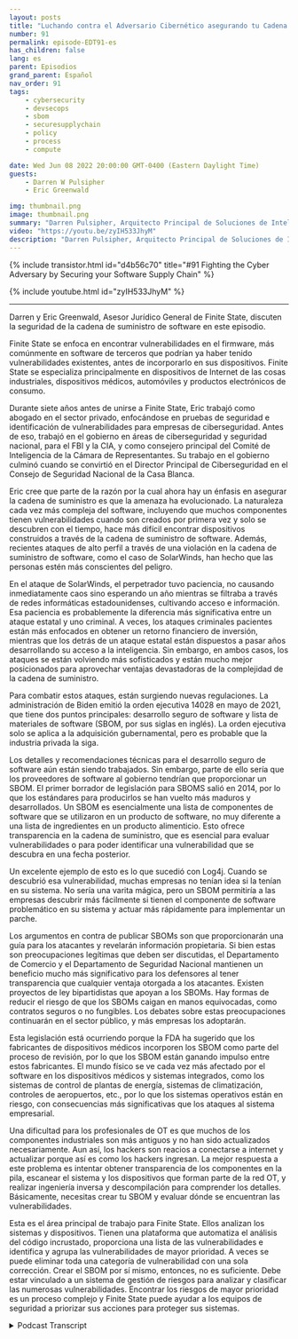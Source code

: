 ```yaml
---
layout: posts
title: "Luchando contra el Adversario Cibernético asegurando tu Cadena de Suministro de Software."
number: 91
permalink: episode-EDT91-es
has_children: false
lang: es
parent: Episodios
grand_parent: Español
nav_order: 91
tags:
    - cybersecurity
    - devsecops
    - sbom
    - securesupplychain
    - policy
    - process
    - compute

date: Wed Jun 08 2022 20:00:00 GMT-0400 (Eastern Daylight Time)
guests:
    - Darren W Pulsipher
    - Eric Greenwald

img: thumbnail.png
image: thumbnail.png
summary: "Darren Pulsipher, Arquitecto Principal de Soluciones de Intel, y Eric Greenwald, Consejero General de Finite State, hablan sobre asegurar la cadena de suministro de software."
video: "https://youtu.be/zyIH533JhyM"
description: "Darren Pulsipher, Arquitecto Principal de Soluciones de Intel, y Eric Greenwald, Consejero General de Finite State, hablan sobre asegurar la cadena de suministro de software."
---
```


<div>
{% include transistor.html id="d4b56c70" title="#91 Fighting the Cyber Adversary by Securing your Software Supply Chain" %}

{% include youtube.html id="zyIH533JhyM" %}
</div>

---

Darren y Eric Greenwald, Asesor Jurídico General de Finite State, discuten la seguridad de la cadena de suministro de software en este episodio.

Finite State se enfoca en encontrar vulnerabilidades en el firmware, más comúnmente en software de terceros que podrían ya haber tenido vulnerabilidades existentes, antes de incorporarlo en sus dispositivos. Finite State se especializa principalmente en dispositivos de Internet de las cosas industriales, dispositivos médicos, automóviles y productos electrónicos de consumo.

Durante siete años antes de unirse a Finite State, Eric trabajó como abogado en el sector privado, enfocándose en pruebas de seguridad e identificación de vulnerabilidades para empresas de ciberseguridad. Antes de eso, trabajó en el gobierno en áreas de ciberseguridad y seguridad nacional, para el FBI y la CIA, y como consejero principal del Comité de Inteligencia de la Cámara de Representantes. Su trabajo en el gobierno culminó cuando se convirtió en el Director Principal de Ciberseguridad en el Consejo de Seguridad Nacional de la Casa Blanca.

Eric cree que parte de la razón por la cual ahora hay un énfasis en asegurar la cadena de suministro es que la amenaza ha evolucionado. La naturaleza cada vez más compleja del software, incluyendo que muchos componentes tienen vulnerabilidades cuando son creados por primera vez y solo se descubren con el tiempo, hace más difícil encontrar dispositivos construidos a través de la cadena de suministro de software. Además, recientes ataques de alto perfil a través de una violación en la cadena de suministro de software, como el caso de SolarWinds, han hecho que las personas estén más conscientes del peligro.

En el ataque de SolarWinds, el perpetrador tuvo paciencia, no causando inmediatamente caos sino esperando un año mientras se filtraba a través de redes informáticas estadounidenses, cultivando acceso e información. Esa paciencia es probablemente la diferencia más significativa entre un ataque estatal y uno criminal. A veces, los ataques criminales pacientes están más enfocados en obtener un retorno financiero de inversión, mientras que los detrás de un ataque estatal están dispuestos a pasar años desarrollando su acceso a la inteligencia. Sin embargo, en ambos casos, los ataques se están volviendo más sofisticados y están mucho mejor posicionados para aprovechar ventajas devastadoras de la complejidad de la cadena de suministro.

Para combatir estos ataques, están surgiendo nuevas regulaciones. La administración de Biden emitió la orden ejecutiva 14028 en mayo de 2021, que tiene dos puntos principales: desarrollo seguro de software y lista de materiales de software (SBOM, por sus siglas en inglés). La orden ejecutiva solo se aplica a la adquisición gubernamental, pero es probable que la industria privada la siga.

Los detalles y recomendaciones técnicas para el desarrollo seguro de software aún están siendo trabajados. Sin embargo, parte de ello sería que los proveedores de software al gobierno tendrían que proporcionar un SBOM. El primer borrador de legislación para SBOMS salió en 2014, por lo que los estándares para producirlos se han vuelto más maduros y desarrollados. Un SBOM es esencialmente una lista de componentes de software que se utilizaron en un producto de software, no muy diferente a una lista de ingredientes en un producto alimenticio. Esto ofrece transparencia en la cadena de suministro, que es esencial para evaluar vulnerabilidades o para poder identificar una vulnerabilidad que se descubra en una fecha posterior.

Un excelente ejemplo de esto es lo que sucedió con Log4j. Cuando se descubrió esa vulnerabilidad, muchas empresas no tenían idea si la tenían en su sistema. No sería una varita mágica, pero un SBOM permitiría a las empresas descubrir más fácilmente si tienen el componente de software problemático en su sistema y actuar más rápidamente para implementar un parche.

Los argumentos en contra de publicar SBOMs son que proporcionarán una guía para los atacantes y revelarán información propietaria. Si bien estas son preocupaciones legítimas que deben ser discutidas, el Departamento de Comercio y el Departamento de Seguridad Nacional mantienen un beneficio mucho más significativo para los defensores al tener transparencia que cualquier ventaja otorgada a los atacantes. Existen proyectos de ley bipartidistas que apoyan a los SBOMs. Hay formas de reducir el riesgo de que los SBOMs caigan en manos equivocadas, como contratos seguros o no fungibles. Los debates sobre estas preocupaciones continuarán en el sector público, y más empresas los adoptarán.

Esta legislación está ocurriendo porque la FDA ha sugerido que los fabricantes de dispositivos médicos incorporen los SBOM como parte del proceso de revisión, por lo que los SBOM están ganando impulso entre estos fabricantes. El mundo físico se ve cada vez más afectado por el software en los dispositivos médicos y sistemas integrados, como los sistemas de control de plantas de energía, sistemas de climatización, controles de aeropuertos, etc., por lo que los sistemas operativos están en riesgo, con consecuencias más significativas que los ataques al sistema empresarial.

Una dificultad para los profesionales de OT es que muchos de los componentes industriales son más antiguos y no han sido actualizados necesariamente. Aun así, los hackers son reacios a conectarse a internet y actualizar porque así es como los hackers ingresan. La mejor respuesta a este problema es intentar obtener transparencia de los componentes en la pila, escanear el sistema y los dispositivos que forman parte de la red OT, y realizar ingeniería inversa y descompilación para comprender los detalles. Básicamente, necesitas crear tu SBOM y evaluar dónde se encuentran las vulnerabilidades.

Esta es el área principal de trabajo para Finite State. Ellos analizan los sistemas y dispositivos. Tienen una plataforma que automatiza el análisis del código incrustado, proporciona una lista de las vulnerabilidades e identifica y agrupa las vulnerabilidades de mayor prioridad. A veces se puede eliminar toda una categoría de vulnerabilidad con una sola corrección. Crear el SBOM por sí mismo, entonces, no es suficiente. Debe estar vinculado a un sistema de gestión de riesgos para analizar y clasificar las numerosas vulnerabilidades. Encontrar los riesgos de mayor prioridad es un proceso complejo y Finite State puede ayudar a los equipos de seguridad a priorizar sus acciones para proteger sus sistemas.



<details>
<summary> Podcast Transcript </summary>

<p></p>

</details>
